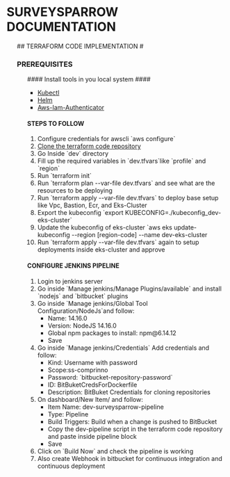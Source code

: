 
# SURVEYSPARROW DOCUMENTATION #
<ol>
## TERRAFORM CODE IMPLEMENTATION #

### PREREQUISITES ###
<ol>
#### Install tools in you local system ####
<ul>
  <li><a href="https://kubernetes.io/docs/tasks/tools/">Kubectl</a></li>
  <li><a href="https://helm.sh/docs/intro/install/">Helm</a></li>
  <li><a href="https://docs.aws.amazon.com/eks/latest/userguide/install-aws-iam-authenticator.html">Aws-Iam-Authenticator</a></li> 
</ul>


#### STEPS TO FOLLOW ###
<ol>
  <li>Configure credentials for awscli `aws configure`</li>
  <li><a href="https://kubernetes.io/docs/tasks/tools/">Clone the terraform code repository</a></li>
  <li>Go Inside `dev` directory</li>
  <li>Fill up the required variables in `dev.tfvars`like `profile` and `region`</li>
  <li>Run `terraform init`</li>
  <li>Run `terraform plan --var-file dev.tfvars` and see what are the resources to be deploying</li>
  <li>Run `terraform apply --var-file dev.tfvars` to deploy base setup like Vpc, Bastion, Ecr, and Eks-Cluster</li>
  <li> Export the kubeconfig `export KUBECONFIG=./kubeconfig_dev-eks-cluster`
  <li>Update the kubeconfig of eks-cluster `aws eks update-kubeconfig --region [region-code] --name dev-eks-cluster </li>
  <li> Run `terraform apply --var-file dev.tfvars` again to setup deployments inside eks-cluster and approve</li>
</ol>

#### CONFIGURE JENKINS PIPELINE ####
<ol>
  <li>Login to jenkins server</li>
  <li>Go inside `Manage jenkins/Manage Plugins/available` and install `nodejs` and `bitbucket` plugins</a></li>
  <li>Go inside `Manage jenkins/Global Tool Configuration/NodeJs`and follow:
    <ul>
       <li>Name: 14.16.0</li>
       <li>Version: NodeJS 14.16.0</li> 
       <li>Global npm packages to install: npm@6.14.12</li>
       <li>Save</li>
    </ul>
  </li>
  <li>
    Go inside `Manage jenkins/Credentials` Add credentials and follow:
    <ul>
        <li>Kind: Username with password</li>
        <li>Scope:ss-comprinno</li>
        <li>Password: `bitbucket-repository-password`
        <li>ID: BitBuketCredsForDockerfile</li>
        <li>Description: BitBuket Credentials for cloning repositories</li>
    </ul>
  </li>
  <li> On dashboard/New Item/ and follow:
  <ul>
    <li>Item Name: dev-surveysparrow-pipeline</li>
    <li>Type: Pipeline</li>
    <li>Build Triggers: Build when a change is pushed to BitBucket</li>
    <li>Copy the dev-pipeline script in the terraform code repository and paste inside pipeline block</li>
    <li>Save</li>
  </ul> 
  </li>
  <li>Click on `Build Now` and check the pipeline is working</li>
  <li>Also create Webhook in bitbucket for continuous integration and continuous deployment</li>
 </ol>
</ol>
</ol>
